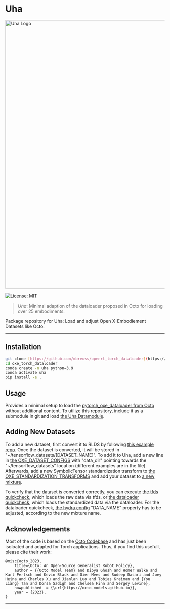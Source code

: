 # Uha
<img src="/img/uha_logo.png" alt="Uha Logo" width="850" height="auto">

[![License: MIT](https://img.shields.io/badge/License-MIT-yellow.svg)](https://opensource.org/licenses/MIT)

> *Uha*: Minimal adaption of the dataloader proposed in Octo for loading over 25 embodiments.

Package repository for Uha: Load and adjust Open X-Embodiement Datasets like Octo.

---

## Installation

```bash
git clone [https://github.com/mbreuss/openrt_torch_dataloader](https://github.com/mbreuss/oxe_torch_dataloader.git)
cd oxe_torch_dataloader
conda create -n uha python=3.9
conda activate uha
pip install -e .
```

## Usage

Provides a minimal setup to load the [pytorch_oxe_dataloader from Octo](https://github.com/octo-models/octo/blob/main/examples/06_pytorch_oxe_dataloader.py) without additional content.
To utilize this repository, include it as a submodule in git and load [the Uha Datamodule](uha/uha_datamodule.py).

## Adding New Datasets
To add a new dataset, first convert it to RLDS by following [this example repo](https://github.com/Toradus/rlds_dataset_builder). Once the dataset is converted, it will be stored in "~/tensorflow_datasets/[DATASET_NAME]". To add it to Uha, add a new line in [the OXE_DATASET_CONFIGS](uha/data/oxe/oxe_dataset_configs.py) with "data_dir" pointing towards the "~/tensorflow_datasets" location (different examples are in the file). Afterwards, add a new SymbolicTensor standardization transform to [the OXE_STANDARDIZATION_TRANSFORMS](uha/data/oxe/oxe_standardization_transforms.py) and add your dataset to [a new mixture](uha/data/oxe/oxe_dataset_mixes.py).

To verify that the dataset is converted correctly, you can execute [the tfds quickcheck](scripts/quick_check_tfds.ipynb), which loads the raw data via tfds, or [the dataloader quickcheck](scripts/quick_check_dataloader.ipynb), which loads the standardized data via the dataloader. For the dataloader quickcheck, [the hydra config](uha/data/conf/uha_default_load_config.yaml) "DATA_NAME" property has to be adjusted, according to the new mixture name.

## Acknowledgements

Most of the code is based on the [Octo Codebase](https://github.com/octo-models/octo) and has just been isoloated and adapted for Torch applications.
Thus, if you find this usefull, please cite their work:

```
@misc{octo_2023,
    title={Octo: An Open-Source Generalist Robot Policy},
    author = {{Octo Model Team} and Dibya Ghosh and Homer Walke and Karl Pertsch and Kevin Black and Oier Mees and Sudeep Dasari and Joey Hejna and Charles Xu and Jianlan Luo and Tobias Kreiman and {You Liang} Tan and Dorsa Sadigh and Chelsea Finn and Sergey Levine},
    howpublished  = {\url{https://octo-models.github.io}},
    year = {2023},
}
```

--- 
